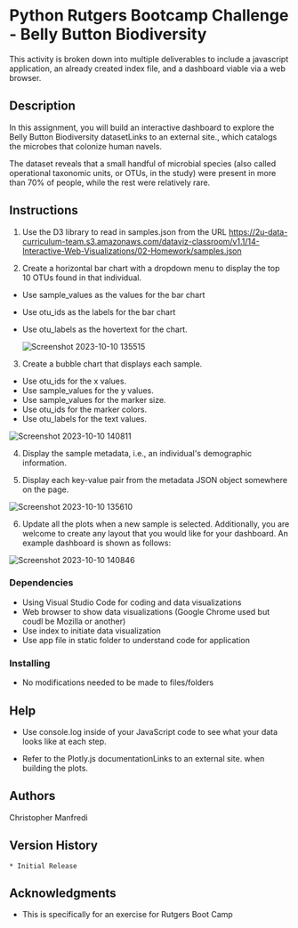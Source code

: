 # Python Rutgers Bootcamp Challenge - Belly Button Biodiversity

This activity is broken down into multiple deliverables to include a javascript application, an already created index file, and a dashboard viable via a web browser. 

## Description

In this assignment, you will build an interactive dashboard to explore the Belly Button Biodiversity datasetLinks to an external site., which catalogs the microbes that colonize human navels.

The dataset reveals that a small handful of microbial species (also called operational taxonomic units, or OTUs, in the study) were present in more than 70% of people, while the rest were relatively rare.

## Instructions

1. Use the D3 library to read in samples.json from the URL https://2u-data-curriculum-team.s3.amazonaws.com/dataviz-classroom/v1.1/14-Interactive-Web-Visualizations/02-Homework/samples.json

2. Create a horizontal bar chart with a dropdown menu to display the top 10 OTUs found in that individual.

* Use sample_values as the values for the bar chart
* Use otu_ids as the labels for the bar chart
* Use otu_labels as the hovertext for the chart.

  ![Screenshot 2023-10-10 135515](https://github.com/Connextstrategy/belly-button-challenge/assets/18508699/c6518639-4f51-479c-846b-9ab7704f41a8)


3. Create a bubble chart that displays each sample.
   
* Use otu_ids for the x values.
* Use sample_values for the y values.
* Use sample_values for the marker size.
* Use otu_ids for the marker colors.
* Use otu_labels for the text values.
  
![Screenshot 2023-10-10 140811](https://github.com/Connextstrategy/belly-button-challenge/assets/18508699/f8b325f3-4fb1-47cb-8f21-e9650d6dd7b1)

4. Display the sample metadata, i.e., an individual's demographic information.

5. Display each key-value pair from the metadata JSON object somewhere on the page.
   
![Screenshot 2023-10-10 135610](https://github.com/Connextstrategy/belly-button-challenge/assets/18508699/b6de6c71-2910-4057-80d0-f9ad2e8b160f)

6. Update all the plots when a new sample is selected. Additionally, you are welcome to create any layout that you would like for your dashboard. An example dashboard is shown as follows:

![Screenshot 2023-10-10 140846](https://github.com/Connextstrategy/belly-button-challenge/assets/18508699/cc160f3d-913c-4f2c-a5d0-644235e0f9a9)


### Dependencies

* Using Visual Studio Code for coding and data visualizations
* Web browser to show data visualizations (Google Chrome used but coudl be Mozilla or another)
* Use index to initiate data visualization
* Use app file in static folder to understand code for application

### Installing

* No modifications needed to be made to files/folders

## Help

* Use console.log inside of your JavaScript code to see what your data looks like at each step.

* Refer to the Plotly.js documentationLinks to an external site. when building the plots.

## Authors

Christopher Manfredi

## Version History

    * Initial Release

## Acknowledgments

* This is specifically for an exercise for Rutgers Boot Camp 
